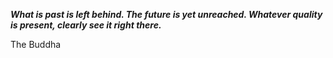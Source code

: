 _**What is past is left behind. The future is yet unreached. Whatever quality is present, clearly see it right there.**_

The Buddha